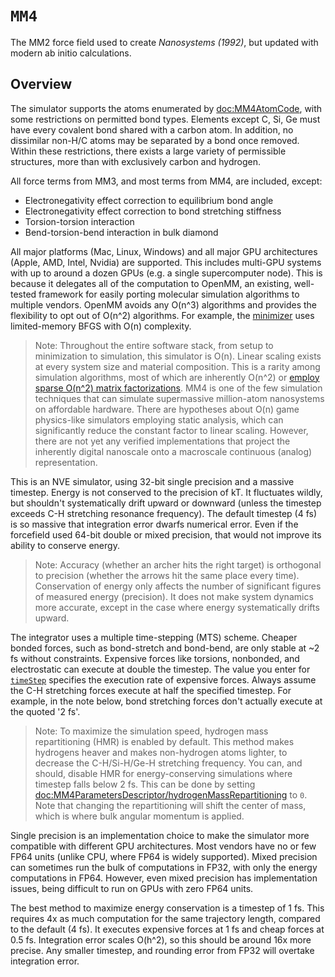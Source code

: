 # ``MM4``

The MM2 force field used to create _Nanosystems (1992)_, but updated with
 modern ab initio calculations.

## Overview

The simulator supports the atoms enumerated by <doc:MM4AtomCode>, with some
 restrictions on permitted bond types. Elements except C, Si, Ge must have
 every covalent bond shared with a carbon atom. In addition, no dissimilar
 non-H/C atoms may be separated by a bond once removed. Within these
 restrictions, there exists a large variety of permissible structures, more
 than with exclusively carbon and hydrogen.

 All force terms from MM3, and most terms from MM4, are included, except:
 - Electronegativity effect correction to equilibrium bond angle
 - Electronegativity effect correction to bond stretching stiffness
 - Torsion-torsion interaction
 - Bend-torsion-bend interaction in bulk diamond

 All major platforms (Mac, Linux, Windows) and all major GPU architectures
 (Apple, AMD, Intel, Nvidia) are supported. This includes multi-GPU systems
 with up to around a dozen GPUs (e.g. a single supercomputer node). This is
 because it delegates all of the computation to OpenMM, an existing,
 well-tested framework for easily porting molecular simulation algorithms to
 multiple vendors. OpenMM avoids any O(n^3) algorithms and provides the
 flexibility to opt out of O(n^2) algorithms. For example, the
 [minimizer](<doc:MM4ForceField/minimize(tolerance:maxIterations:)>) uses
 limited-memory BFGS with O(n) complexity.

 > Note: Throughout the entire software stack, from setup to minimization to
   simulation, this simulator is O(n). Linear scaling exists at every system
   size and material composition. This is a rarity among simulation
   algorithms, most of which are inherently O(n^2) or
   [employ sparse O(n^2) matrix factorizations](https://xtb-docs.readthedocs.io/en/latest/gfnff.html).
   MM4 is one of the few simulation techniques that can simulate
   supermassive million-atom nanosystems on affordable hardware. There are
   hypotheses about O(n) game physics-like simulators employing static
   analysis, which can significantly reduce the constant factor to linear
   scaling. However, there are not yet any verified implementations that
   project the inherently digital nanoscale onto a macroscale continuous
   (analog) representation.

 This is an NVE simulator, using 32-bit single precision and a massive
 timestep. Energy is not conserved to the precision of kT. It fluctuates
 wildly, but shouldn't systematically drift upward or downward (unless the
 timestep exceeds C-H stretching resonance frequency). The default
 timestep (4 fs) is so massive that integration error dwarfs numerical
 error. Even if the forcefield used 64-bit double or mixed precision, that
 would not improve its ability to conserve energy.

 > Note: Accuracy (whether an archer hits the right target) is orthogonal
   to precision (whether the arrows hit the same place every time).
   Conservation of energy only affects the number of significant figures of
   measured energy (precision). It does not make system dynamics more
   accurate, except in the case where energy systematically drifts upward.

 The integrator uses a multiple time-stepping (MTS) scheme. Cheaper bonded
 forces, such as bond-stretch and bond-bend, are only stable at ~2 fs
 without constraints. Expensive forces like torsions, nonbonded, and
 electrostatic can execute at double the timestep. The value you enter for
 [`timeStep`](<doc:MM4ForceField/setTimeStep(_:levelOfTheory:)>)
 specifies the execution rate of expensive forces. Always
 assume the C-H stretching forces execute at half the specified timestep.
 For example, in the note below, bond stretching forces don't actually
 execute at the quoted '2 fs'.

 > Note: To maximize the simulation speed, hydrogen mass repartitioning (HMR)
   is enabled by default. This method makes hydrogens heaver and makes
   non-hydrogen atoms lighter, to decrease the C-H/Si-H/Ge-H stretching
   frequency. You can, and should, disable HMR for energy-conserving
   simulations where timestep falls below 2 fs. This can be done by setting
 <doc:MM4ParametersDescriptor/hydrogenMassRepartitioning> to `0`.
   Note that changing the repartitioning will shift the center of mass,
   which is where bulk angular momentum is applied.

 Single precision is an implementation choice to make the simulator more
 compatible with different GPU architectures. Most vendors have no or few
 FP64 units (unlike CPU, where FP64 is widely supported). Mixed precision
 can sometimes run the bulk of computations in FP32, with only the energy
 computations in FP64. However, even mixed precision has implementation
 issues, being difficult to run on GPUs with zero FP64 units.

 The best method to maximize energy conservation is a timestep of 1 fs.
 This requires 4x as much computation for the same trajectory length,
 compared to the default (4 fs). It executes expensive forces at 1 fs and
 cheap forces at 0.5 fs. Integration error scales O(h^2), so this should be
 around 16x more precise. Any smaller timestep, and rounding error from
 FP32 will overtake integration error.
